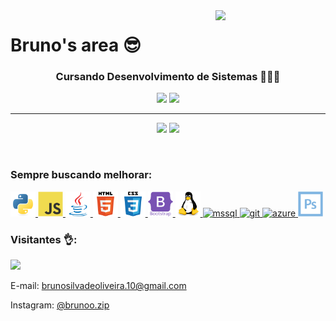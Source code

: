 <img align="right" src="https://user-images.githubusercontent.com/68453992/188028950-b830f9d0-dae1-4a8e-aa5e-8b79c6d3bece.gif" width="35%">


<h1>Bruno's area 😎</h1>
<h3 align="center">Cursando Desenvolvimento de Sistemas 👨🏻‍💻</h3>
<p align="center">

  <img src="https://user-images.githubusercontent.com/68453992/189243233-a2671dde-d790-43d2-8b13-2b27ea113038.png" width="17%">
  <img src="https://user-images.githubusercontent.com/68453992/189243256-9497af98-192b-4331-a14e-ccdb9fee2eb5.png" width="17%">
</p>

<hr>
<p align="center">
  <img src="https://github-readme-stats.vercel.app/api?username=TheBrunno&show_icons=true&theme=dracula&hide_border=true">
  <img src="https://github-readme-stats.vercel.app/api/top-langs/?username=TheBrunno&langs_count=10&layout=compact&theme=dracula&custom_title=Linguagens&hide_border=true">
</p>
<br>
<p>
  <h3>Sempre buscando melhorar:</h3>
   <a href="https://www.python.org" target="_blank" rel="noreferrer"> 
    <img src="https://raw.githubusercontent.com/devicons/devicon/master/icons/python/python-original.svg" alt="python" width="40" height="40"/> 
  </a>
   <a href="https://developer.mozilla.org/en-US/docs/Web/JavaScript" target="_blank" rel="noreferrer"> 
    <img src="https://raw.githubusercontent.com/devicons/devicon/master/icons/javascript/javascript-original.svg" alt="javascript" width="40" height="40"/> 
  </a> 
   <a href="https://www.java.com" target="_blank" rel="noreferrer"> 
    <img src="https://raw.githubusercontent.com/devicons/devicon/master/icons/java/java-original.svg" alt="java" width="40" height="40"/> 
  </a>
   <a href="https://www.w3.org/html/" target="_blank" rel="noreferrer"> 
    <img src="https://raw.githubusercontent.com/devicons/devicon/master/icons/html5/html5-original-wordmark.svg" alt="html5" width="40" height="40"/> 
  </a>
   <a href="https://www.w3schools.com/css/" target="_blank" rel="noreferrer"> 
    <img src="https://raw.githubusercontent.com/devicons/devicon/master/icons/css3/css3-original-wordmark.svg" alt="css3" width="40" height="40"/> 
  </a> 
  <a href="https://getbootstrap.com" target="_blank" rel="noreferrer"> 
    <img src="https://raw.githubusercontent.com/devicons/devicon/master/icons/bootstrap/bootstrap-plain-wordmark.svg" alt="bootstrap" width="40" height="40"/>
  </a>
   <a href="https://www.linux.org/" target="_blank" rel="noreferrer"> 
    <img src="https://raw.githubusercontent.com/devicons/devicon/master/icons/linux/linux-original.svg" alt="linux" width="40" height="40"/> 
  </a> 
   <a href="https://www.microsoft.com/en-us/sql-server" target="_blank" rel="noreferrer"> 
    <img src="https://www.svgrepo.com/show/303229/microsoft-sql-server-logo.svg" alt="mssql" width="40" height="40"/> 
  </a> 
  <a href="https://git-scm.com/" target="_blank" rel="noreferrer"> 
    <img src="https://www.vectorlogo.zone/logos/git-scm/git-scm-icon.svg" alt="git" width="40" height="40"/> 
  </a>
   <a href="https://azure.microsoft.com/en-in/" target="_blank" rel="noreferrer"> 
    <img src="https://www.vectorlogo.zone/logos/microsoft_azure/microsoft_azure-icon.svg" alt="azure" width="40" height="40"/> 
  </a> 
  <a href="https://www.photoshop.com/en" target="_blank" rel="noreferrer"> 
    <img src="https://raw.githubusercontent.com/devicons/devicon/master/icons/photoshop/photoshop-line.svg" alt="photoshop" width="40" height="40"/> 
  </a> 
</p>
<p>
  <h3>Visitantes 👌:</h3> 
  <img src="https://profile-counter.glitch.me/TheBrunno/count.svg">
</p>
<p>
  E-mail: 
  <a href="mailto:brunosilvadeoliveira.10@gmail.com" target="_blank">brunosilvadeoliveira.10@gmail.com</a>
</p>
<p>
  Instagram: 
  <a href="https://www.instagram.com/brunoo.zip/" target="_blank">@brunoo.zip</a>
</p>

